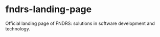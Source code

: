 # fndrs-landing-page

Official landing page of FNDRS: solutions in software development and technology.
